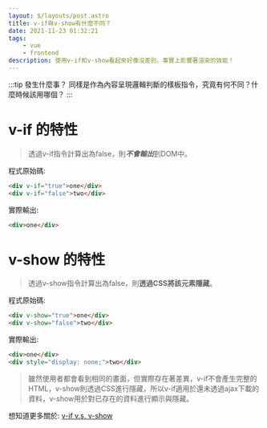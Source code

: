 ```yaml
---
layout: $/layouts/post.astro
title: v-if與v-show有什麼不同？
date: 2021-11-23 01:32:21
tags: 
    - vue
    - frontend
description: 使用v-if和v-show看起來好像沒差別，事實上影響著渲染的效能！
---
```



:::tip 發生什麼事？
同樣是作為內容呈現邏輯判斷的樣板指令，究竟有何不同？什麼時候該用哪個？
:::


v-if 的特性
===
> 透過v-if指令計算出為false，則***不會輸出***到DOM中。


程式原始碼:
```html
<div v-if="true">one</div>
<div v-if="false">two</div>
```

實際輸出:
```html
<div>one</div>
```


v-show 的特性
===
> 透過v-show指令計算出為false，則**透過CSS將該元素隱藏**。


程式原始碼:
```html
<div v-show="true">one</div>
<div v-show="false">two</div>
```

實際輸出:
```html
<div>one</div>
<div style="display: none;">two</div>
```

> 雖然使用者都會看到相同的畫面，但實際存在著差異，v-if不會產生完整的HTML，v-show則透過CSS進行隱藏，所以v-if適用於還未透過ajax下載的資料，v-show用於對已存在的資料進行顯示與隱藏。

想知道更多關於: [v-if v.s. v-show](https://vuejs.org/v2/guide/conditional.html#v-if-vs-v-show)